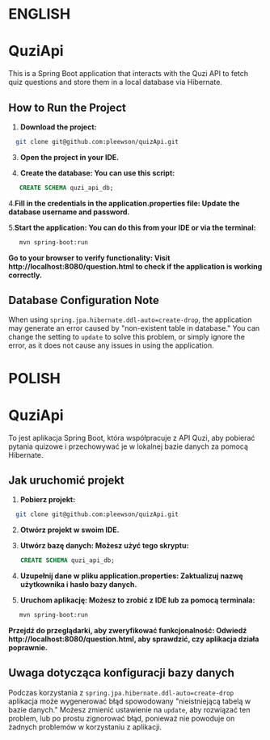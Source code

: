 # ENGLISH #

# QuziApi

This is a Spring Boot application that interacts with the Quzi API to fetch quiz questions and store them in a local database via Hibernate.

## How to Run the Project

1. **Download the project:**
 ```bash
   git clone git@github.com:pleewson/quizApi.git
   ```

3. **Open the project in your IDE.**

4. **Create the database: You can use this script:**
```sql
   CREATE SCHEMA quzi_api_db;
   ```

4.**Fill in the credentials in the application.properties file: Update the database username and password.**

5.**Start the application: You can do this from your IDE or via the terminal:**
```bash
   mvn spring-boot:run
   ```
**Go to your browser to verify functionality: Visit http://localhost:8080/question.html to check if the application is working correctly.**


## Database Configuration Note
When using `spring.jpa.hibernate.ddl-auto=create-drop`,
the application may generate an error caused by "non-existent table in database." 
You can change the setting to `update` to solve this problem, or simply ignore the error, as it does not cause any issues in using the application.







# POLISH #

# QuziApi

To jest aplikacja Spring Boot, która współpracuje z API Quzi, aby pobierać pytania quizowe i przechowywać je w lokalnej bazie danych za pomocą Hibernate.

## Jak uruchomić projekt

1. **Pobierz projekt:**
 ```bash
   git clone git@github.com:pleewson/quizApi.git
   ```
2. **Otwórz projekt w swoim IDE.**

3. **Utwórz bazę danych: Możesz użyć tego skryptu:**
   ```sql
   CREATE SCHEMA quzi_api_db;
   ```


4. **Uzupełnij dane w pliku application.properties: Zaktualizuj nazwę użytkownika i hasło bazy danych.**

5. **Uruchom aplikację: Możesz to zrobić z IDE lub za pomocą terminala:**
```bash
   mvn spring-boot:run
   ```
**Przejdź do przeglądarki, aby zweryfikować funkcjonalność: Odwiedź http://localhost:8080/question.html, aby sprawdzić, czy aplikacja działa poprawnie.**

## Uwaga dotycząca konfiguracji bazy danych
Podczas korzystania z `spring.jpa.hibernate.ddl-auto=create-drop` aplikacja może wygenerować błąd spowodowany "nieistniejącą tabelą w bazie danych." 
Możesz zmienić ustawienie na `update`, aby rozwiązać ten problem, lub po prostu zignorować błąd, ponieważ nie powoduje on żadnych problemów w korzystaniu z aplikacji.

